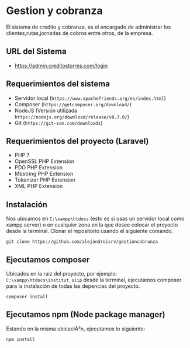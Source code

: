 # Gestion y cobranza

El sistema de credito y cobranza, es el encargado de administrar los clientes,rutas,jornadas de cobros entre otros, de la empresa.

## URL del Sistema

- https://admin.creditostorres.com/login

## Requerimientos del sistema

- Servidor local (`https://www.apachefriends.org/es/index.html`)
- Composer (`https://getcomposer.org/download/`)
- NodeJS (Versión utilizada `https://nodejs.org/download/release/v8.7.0/`)
- Git (`https://git-scm.com/downloads`)

## Requerimientos del proyecto (Laravel)

- PHP 7
- OpenSSL PHP Extension
- PDO PHP Extension
- Mbstring PHP Extension
- Tokenizer PHP Extension
- XML PHP Extension

## Instalación

Nos ubicamos en `C:\xampp\htdocs` (esto es si usas un servidor local como xampp server) o en cualquier zona en la que desee colocar el proyecto desde la terminal. Clonar el repositorio usando el siguiente comando.

`git clone https://github.com/alejandroisrv/gestioncobranza`

## Ejecutamos composer

Ubicados en la raiz del proyecto, por ejemplo: `C:\xampp\htdocs\institut_siip` desde la terminal, ejecutamos composer para la instalación de todas las depencias del proyecto.

`composer install`

## Ejecutamos npm (Node package manager)

Estando en la misma ubicaciÃ³n, ejecutamos lo siguiente:

`npm install`
